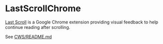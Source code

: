 LastScrollChrome
================

[Last Scroll](https://chrome.google.com/webstore/detail/last-scroll/mceojjfcjklcpbdkagkjhoinaagcidnd) is a Google Chrome extension providing visual feedback to help continue reading after scrolling.

See [CWS/README.md](CWS/README.md)
